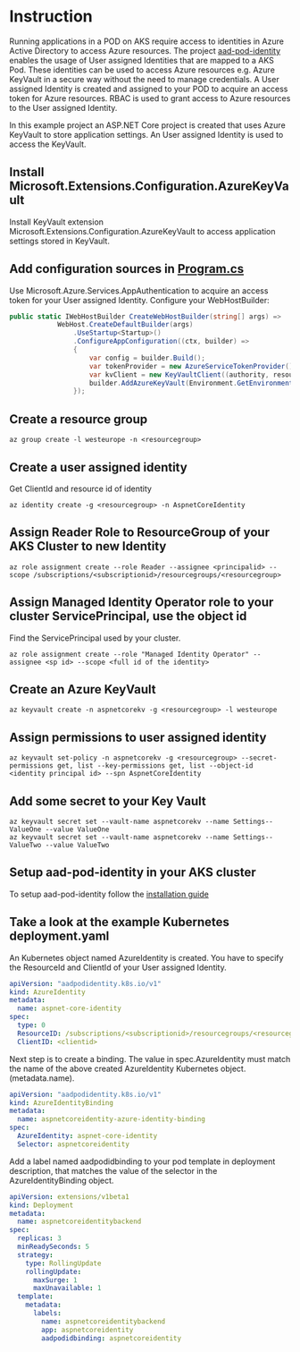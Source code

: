 # Instruction

Running applications in a POD on AKS require access to identities in Azure Active Directory to access Azure resources.
The project [aad-pod-identity](https://github.com/Azure/aad-pod-identity) enables the usage of User assigned Identities that are
mapped to a AKS Pod. These identities can be used to access Azure resources e.g. Azure KeyVault in a secure way without the need to manage 
credentials. A User assigned Identity is created and assigned to your POD to acquire an access token for Azure resources.
RBAC is used to grant access to Azure resources to the User assigned Identity.

In this example project an ASP.NET Core project is created that uses Azure KeyVault to store application settings.
An User assigned Identity is used to access the KeyVault.

## Install Microsoft.Extensions.Configuration.AzureKeyVault

Install KeyVault extension Microsoft.Extensions.Configuration.AzureKeyVault to access application settings stored in KeyVault.

## Add configuration sources in [Program.cs](/Program.cs)

Use Microsoft.Azure.Services.AppAuthentication to acquire an access token for your User assigned Identity.
Configure your WebHostBuilder:

``` C#
public static IWebHostBuilder CreateWebHostBuilder(string[] args) =>
            WebHost.CreateDefaultBuilder(args)
                .UseStartup<Startup>()
                .ConfigureAppConfiguration((ctx, builder) => 
                {
                    var config = builder.Build();
                    var tokenProvider = new AzureServiceTokenProvider();
                    var kvClient = new KeyVaultClient((authority, resource, scope) => tokenProvider.KeyVaultTokenCallback(authority, resource, scope));
                    builder.AddAzureKeyVault(Environment.GetEnvironmentVariable("KeyVault__BaseUrl"), kvClient, new DefaultKeyVaultSecretManager());
                });
```

## Create a resource group

``` Azure CLI
az group create -l westeurope -n <resourcegroup>
```

## Create a user assigned identity

Get ClientId and resource id of identity

```Azure CLI
az identity create -g <resourcegroup> -n AspnetCoreIdentity
```

## Assign Reader Role to ResourceGroup of your AKS Cluster to new Identity

``` Azure CLI
az role assignment create --role Reader --assignee <principalid> --scope /subscriptions/<subscriptionid>/resourcegroups/<resourcegroup>
```

## Assign Managed Identity Operator role to your cluster ServicePrincipal, use the object id

Find the ServicePrincipal used by your cluster.

``` Azure CLI
az role assignment create --role "Managed Identity Operator" --assignee <sp id> --scope <full id of the identity>
```

## Create an Azure KeyVault

``` Azure CLI
az keyvault create -n aspnetcorekv -g <resourcegroup> -l westeurope
```

## Assign permissions to user assigned identity

``` Azure Cli
az keyvault set-policy -n aspnetcorekv -g <resourcegroup> --secret-permissions get, list --key-permissions get, list --object-id <identity principal id> --spn AspnetCoreIdentity
```

## Add some secret to your Key Vault

```
az keyvault secret set --vault-name aspnetcorekv --name Settings--ValueOne --value ValueOne
az keyvault secret set --vault-name aspnetcorekv --name Settings--ValueTwo --value ValueTwo
```

## Setup aad-pod-identity in your AKS cluster

To setup aad-pod-identity follow the [installation guide](https://github.com/Azure/aad-pod-identity#get-started)

## Take a look at the example Kubernetes deployment.yaml

An Kubernetes object named AzureIdentity is created. You have to specify the ResourceId and ClientId of your User assigned Identity.

```YAML
apiVersion: "aadpodidentity.k8s.io/v1"
kind: AzureIdentity
metadata:
  name: aspnet-core-identity
spec:
  type: 0
  ResourceID: /subscriptions/<subscriptionid>/resourcegroups/<resourcegroup>/providers/Microsoft.ManagedIdentity/userAssignedIdentities/AspnetCoreIdentity
  ClientID: <clientid>
```

Next step is to create a binding. The value in spec.AzureIdentity must match the name of the above created AzureIdentity Kubernetes object. (metadata.name).

```YAML
apiVersion: "aadpodidentity.k8s.io/v1"
kind: AzureIdentityBinding
metadata:
  name: aspnetcoreidentity-azure-identity-binding
spec:
  AzureIdentity: aspnet-core-identity
  Selector: aspnetcoreidentity
```

Add a label named aadpodidbinding to your pod template in deployment description, that matches the value of the selector in the AzureIdentityBinding object.

```YAML
apiVersion: extensions/v1beta1
kind: Deployment
metadata:
  name: aspnetcoreidentitybackend
spec:
  replicas: 3
  minReadySeconds: 5
  strategy:
    type: RollingUpdate
    rollingUpdate:
      maxSurge: 1
      maxUnavailable: 1
  template:
    metadata:
      labels:
        name: aspnetcoreidentitybackend
        app: aspnetcoreidentity
        aadpodidbinding: aspnetcoreidentity
```
